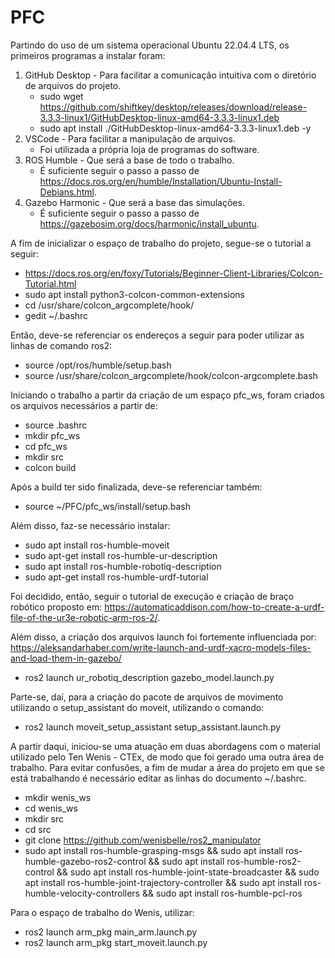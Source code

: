 # PFC

Partindo do uso de um sistema operacional Ubuntu 22.04.4 LTS, os primeiros programas a instalar foram:
1. GitHub Desktop - Para facilitar a comunicação intuitiva com o diretório de arquivos do projeto.
   - sudo wget https://github.com/shiftkey/desktop/releases/download/release-3.3.3-linux1/GitHubDesktop-linux-amd64-3.3.3-linux1.deb
   - sudo apt install ./GitHubDesktop-linux-amd64-3.3.3-linux1.deb -y
2. VSCode - Para facilitar a manipulação de arquivos.
   - Foi utilizada a própria loja de programas do software.
3. ROS Humble - Que será a base de todo o trabalho.
   - É suficiente seguir o passo a passo de https://docs.ros.org/en/humble/Installation/Ubuntu-Install-Debians.html.
4. Gazebo Harmonic - Que será a base das simulações.
   - É suficiente seguir o passo a passo de https://gazebosim.org/docs/harmonic/install_ubuntu.
  
A fim de inicializar o espaço de trabalho do projeto, segue-se o tutorial a seguir:
- https://docs.ros.org/en/foxy/Tutorials/Beginner-Client-Libraries/Colcon-Tutorial.html
- sudo apt install python3-colcon-common-extensions
- cd /usr/share/colcon_argcomplete/hook/
- gedit ~/.bashrc

Então, deve-se referenciar os endereços a seguir para poder utilizar as linhas de comando ros2:
- source /opt/ros/humble/setup.bash
- source /usr/share/colcon_argcomplete/hook/colcon-argcomplete.bash

Iniciando o trabalho a partir da criação de um espaço pfc_ws, foram criados os arquivos necessários a partir de:
- source .bashrc
- mkdir pfc_ws
- cd pfc_ws
- mkdir src
- colcon build

Após a build ter sido finalizada, deve-se referenciar também:
- source ~/PFC/pfc_ws/install/setup.bash

Além disso, faz-se necessário instalar:
- sudo apt install ros-humble-moveit
- sudo apt-get install ros-humble-ur-description
- sudo apt install ros-humble-robotiq-description
- sudo apt-get  install ros-humble-urdf-tutorial

Foi decidido, então, seguir o tutorial de execução e criação de braço robótico proposto em: https://automaticaddison.com/how-to-create-a-urdf-file-of-the-ur3e-robotic-arm-ros-2/.

Além disso, a criação dos arquivos launch foi fortemente influenciada por: https://aleksandarhaber.com/write-launch-and-urdf-xacro-models-files-and-load-them-in-gazebo/
- ros2 launch ur_robotiq_description gazebo_model.launch.py

Parte-se, daí, para a criação do pacote de arquivos de movimento utilizando o setup_assistant do moveit, utilizando o comando:
- ros2 launch moveit_setup_assistant setup_assistant.launch.py




A partir daqui, iniciou-se uma atuação em duas abordagens com o material utilizado pelo Ten Wenis - CTEx, de modo que foi gerado uma outra área de trabalho. Para evitar confusões, a fim de mudar a área do projeto em que se está trabalhando é necessário editar as linhas do documento ~/.bashrc.
- mkdir wenis_ws
- cd wenis_ws
- mkdir src
- cd src
- git clone https://github.com/wenisbelle/ros2_manipulator
- sudo apt install ros-humble-grasping-msgs && sudo apt install ros-humble-gazebo-ros2-control && sudo apt install ros-humble-ros2-control && sudo apt install ros-humble-joint-state-broadcaster && sudo apt install ros-humble-joint-trajectory-controller && sudo apt install ros-humble-velocity-controllers && sudo apt install ros-humble-pcl-ros

Para o espaço de trabalho do Wenis, utilizar:
- ros2 launch arm_pkg main_arm.launch.py
- ros2 launch arm_pkg start_moveit.launch.py




